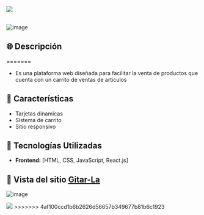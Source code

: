   <img src="https://user-images.githubusercontent.com/73097560/115834477-dbab4500-a447-11eb-908a-139a6edaec5c.gif"><br><br>
 
 
![image](https://github.com/user-attachments/assets/649f2ff3-ac5e-41c1-ae31-ce30e23b9be0)


## 🌐 Descripción

 
=======
- Es una plataforma web diseñada para facilitar la venta de productos que cuenta con un carrito de ventas de articulos

## 🚀 Características

-  Tarjetas dinamicas 
-  Sistema de carrito 
-  Sitio responsivo 

## 🔧 Tecnologías Utilizadas

- **Frontend:** [HTML, CSS, JavaScript, React.js]


## 🚀 Vista del sitio [Gitar-La ](https://guitarla-carritocompras.netlify.app) <br>  
 
![image](https://github.com/user-attachments/assets/550c4b64-8b0b-4d42-ad7c-98b38c90a47a)
 
 <img src="https://user-images.githubusercontent.com/73097560/115834477-dbab4500-a447-11eb-908a-139a6edaec5c.gif">
>>>>>>> 4af100ccd1b6b2626d56657b349677b81b6c1923
